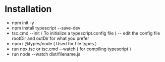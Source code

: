 # Installation
- npm init -y
- npm install typescript --save-dev
- tsc.cmd --init ( To initialize a typescript.config file )
    -- edit the config file rootDir and outDir for what you prefer
- npm i @types/node ( Used for file types )
- run npx.tsc or tsc.cmd --watch ( for compiling typescript )
- run node --watch dist/filename.js